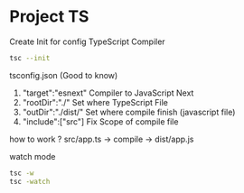 # Project TS

Create Init for config TypeScript Compiler

```bash
tsc --init
```

tsconfig.json (Good to know)

1. "target":"esnext" Compiler to JavaScript Next
2. "rootDir":"./" Set where TypeScript File
3. "outDir":"./dist/" Set where compile finish (javascript file)
4. "include":["src"] Fix Scope of compile file

how to work ?
src/app.ts -> compile -> dist/app.js

watch mode
```bash
tsc -w 
tsc -watch
```
